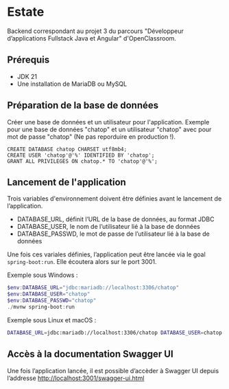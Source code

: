 # Estate
Backend correspondant au projet 3 du parcours "Développeur d’applications Fullstack Java et Angular" d'OpenClassroom.

## Prérequis

- JDK 21
- Une installation de MariaDB ou MySQL

## Préparation de la base de données

Créer une base de données et un utilisateur pour l'application.
Exemple pour une base de données "chatop" et un utilisateur "chatop" avec pour mot de passe "chatop" (Ne pas reporduire en production !).

```mysql
CREATE DATABASE chatop CHARSET utf8mb4;
CREATE USER 'chatop'@'%' IDENTIFIED BY 'chatop';
GRANT ALL PRIVILEGES ON chatop.* TO 'chatop'@'%';
```

## Lancement de l'application

Trois variables d'environnement doivent être définies avant le lancement de l’application.
- DATABASE_URL, définit l’URL de la base de données, au format JDBC
- DATABASE_USER, le nom de l’utilisateur lié à la base de données
- DATABASE_PASSWD, le mot de passe de l’utilisateur lié à la base de données

Une fois ces variales définies, l’application peut être lancée via le goal `spring-boot:run`. Elle écoutera alors sur le port 3001.

Exemple sous Windows :
```powershell
$env:DATABASE_URL="jdbc:mariadb://localhost:3306/chatop"
$env:DATABASE_USER="chatop"
$env:DATABASE_PASSWD="chatop"
./mvnw spring-boot:run
```

Exemple sous Linux et macOS :
```bash
DATABASE_URL=jdbc:mariadb://localhost:3306/chatop DATABASE_USER=chatop DATABASE_PASSWD=chatop ./mvnw spring-boot:run
```

## Accès à la documentation Swagger UI

Une fois l’application lancée, il est possible d’accèder à Swagger UI depuis l’addresse [http://localhost:3001/swagger-ui.html](http://localhost:3001/swagger-ui.html)